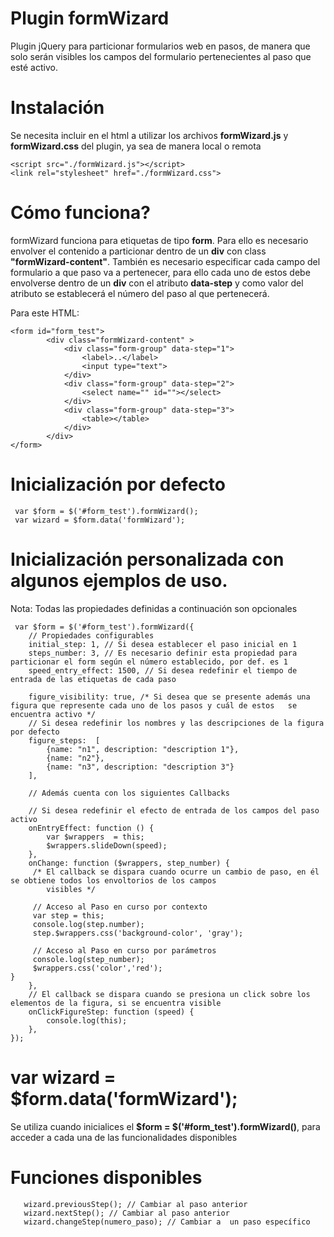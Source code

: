 # Plugin formWizard
Plugin jQuery para particionar formularios web en pasos, de manera que solo serán visibles los campos del formulario pertenecientes al paso que esté activo.

# Instalación
 Se necesita incluir en el html a utilizar los archivos **formWizard.js** y **formWizard.css** del plugin, ya sea de manera local o remota
 
 ``` 
<script src="./formWizard.js"></script> 
<link rel="stylesheet" href="./formWizard.css">
``` 

# Cómo funciona?
formWizard funciona para etiquetas de tipo **form**. Para ello es necesario envolver el contenido a particionar dentro de un **div** con class **"formWizard-content"**. También es necesario especificar cada campo del formulario a que paso va a pertenecer, para ello cada uno de estos debe envolverse dentro de un **div** con el atributo **data-step** y como valor del atributo se establecerá el número del paso al que pertenecerá.

Para este HTML:
``` 
<form id="form_test">
        <div class="formWizard-content" >
            <div class="form-group" data-step="1">
                <label>..</label>
                <input type="text">         
            </div>     
            <div class="form-group" data-step="2">
                <select name="" id=""></select>
            </div>
            <div class="form-group" data-step="3">
                <table></table>
            </div>
        </div>
</form>
``` 
    
# Inicialización por defecto
``` 
 var $form = $('#form_test').formWizard();
 var wizard = $form.data('formWizard');
 ``` 
 
# Inicialización personalizada con algunos ejemplos de uso.
Nota: Todas las propiedades definidas a continuación son opcionales
``` 
 var $form = $('#form_test').formWizard({
    // Propiedades configurables
    initial_step: 1, // Si desea establecer el paso inicial en 1
    steps_number: 3, // Es necesario definir esta propiedad para particionar el form según el número establecido, por def. es 1
    speed_entry_effect: 1500, // Si desea redefinir el tiempo de entrada de las etiquetas de cada paso
    
    figure_visibility: true, /* Si desea que se presente además una figura que represente cada uno de los pasos y cuál de estos   se encuentra activo */
    // Si desea redefinir los nombres y las descripciones de la figura por defecto
    figure_steps:  [
        {name: "n1", description: "description 1"},
        {name: "n2"},
        {name: "n3", description: "description 3"}
    ],
    
    // Además cuenta con los siguientes Callbacks
    
    // Si desea redefinir el efecto de entrada de los campos del paso activo
    onEntryEffect: function () {
        var $wrappers  = this;
        $wrappers.slideDown(speed);
    },
    onChange: function ($wrappers, step_number) {
     /* El callback se dispara cuando ocurre un cambio de paso, en él se obtiene todos los envoltorios de los campos
        visibles */
      
     // Acceso al Paso en curso por contexto
     var step = this;
     console.log(step.number);
     step.$wrappers.css('background-color', 'gray');
     
     // Acceso al Paso en curso por parámetros
     console.log(step_number);
     $wrappers.css('color','red');
}
    },
    // El callback se dispara cuando se presiona un click sobre los elementos de la figura, si se encuentra visible
    onClickFigureStep: function (speed) {
        console.log(this);
    },
});
``` 
# var wizard = $form.data('formWizard');
Se utiliza cuando inicialices el **$form = $('#form_test').formWizard()**, para acceder a cada una de las funcionalidades disponibles

# Funciones disponibles
``` 
   wizard.previousStep(); // Cambiar al paso anterior
   wizard.nextStep(); // Cambiar al paso anterior
   wizard.changeStep(numero_paso); // Cambiar a  un paso específico
   ``` 
 
